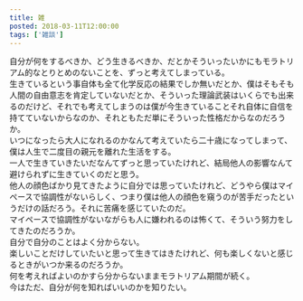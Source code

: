 ```yaml
---
title: 雑
posted: 2018-03-11T12:00:00
tags: ['雑談']
---
```


自分が何をするべきか、どう生きるべきか、だとかそういったいかにもモラトリアム的なとりとめのないことを、ずっと考えてしまっている。  
生きているという事自体も全て化学反応の結果でしか無いだとか、僕はそもそも人間の自由意志を肯定していないだとか、そういった理論武装はいくらでも出来るのだけど、それでも考えてしまうのは僕が今生きていることそれ自体に自信を持てていないからなのか、それともただ単にそういった性格だからなのだろうか。  
いつになったら大人になれるのかなんて考えていたら二十歳になってしまって、僕は人生で二度目の親元を離れた生活をする。  
一人で生きていきたいだなんてずっと思っていたけれど、結局他人の影響なんて避けられずに生きていくのだと思う。  
他人の顔色ばかり見てきたように自分では思っていたけれど、どうやら僕はマイペースで協調性がないらしく、つまり僕は他人の顔色を窺うのが苦手だったというだけの話だろう。それに苦痛を感じていたのだ。  
マイペースで協調性がないながらも人に嫌われるのは怖くて、そういう努力をしてきたのだろうか。  
自分で自分のことはよく分からない。  
楽しいことだけしていたいと思って生きてはきたけれど、何も楽しくないと感じるときがいつか来るのだろうか。  
何を考えればよいのかすら分からないままモラトリアム期間が続く。  
今はただ、自分が何を知ればいいのかを知りたい。


